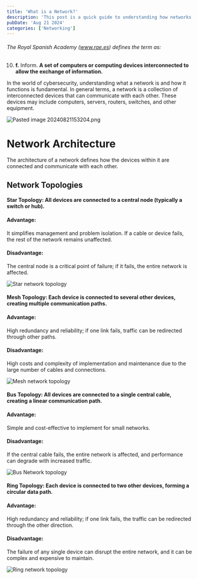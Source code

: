 ```yaml
---
title: 'What is a Network?'
description: 'This post is a quick guide to understanding how networks work, from basic protocols to the structures that support them.'
pubDate: 'Aug 21 2024'
categories: ['Networking']
---
```


###### The Royal Spanish Academy (www.rae.es) defines the term as:

10. **f.** Inform. **A set of computers or computing devices interconnected to allow the exchange of information.**

In the world of cybersecurity, understanding what a network is and how it functions is fundamental. In general terms, a network is a collection of interconnected devices that can communicate with each other. These devices may include computers, servers, routers, switches, and other equipment.

![Pasted image 20240821153204.png](https://w7.pngwing.com/pngs/388/908/png-transparent-computer-network-electronics-engineering-organization-design-computer-network-electronics-computer.png)  
# Network Architecture

The architecture of a network defines how the devices within it are connected and communicate with each other.

## Network Topologies

#### Star Topology: All devices are connected to a central node (typically a switch or hub).
#### Advantage: 
It simplifies management and problem isolation. If a cable or device fails, the rest of the network remains unaffected.
#### Disadvantage: 
The central node is a critical point of failure; if it fails, the entire network is affected.

![Star network topology](https://upload.wikimedia.org/wikipedia/commons/8/84/Star_Topology.png)

#### Mesh Topology: Each device is connected to several other devices, creating multiple communication paths.
#### Advantage: 
High redundancy and reliability; if one link fails, traffic can be redirected through other paths.
#### Disadvantage: 
High costs and complexity of implementation and maintenance due to the large number of cables and connections.

![Mesh network topology](https://static.javatpoint.com/computer/images/what-is-mesh-topology.jpg)

#### Bus Topology: All devices are connected to a single central cable, creating a linear communication path.
#### Advantage: 
Simple and cost-effective to implement for small networks.
#### Disadvantage: 
If the central cable fails, the entire network is affected, and performance can degrade with increased traffic.

![Bus Network topology](https://www.elprocus.com/wp-content/uploads/Bus-Topology-Diagram.jpg)

#### Ring Topology: Each device is connected to two other devices, forming a circular data path.
#### Advantage: 
High redundancy and reliability; if one link fails, the traffic can be redirected through the other direction.
#### Disadvantage: 
The failure of any single device can disrupt the entire network, and it can be complex and expensive to maintain.

![Ring network topology](https://computernetworkingsimplified.wordpress.com/wp-content/uploads/2013/06/ring.jpg?w=640)
